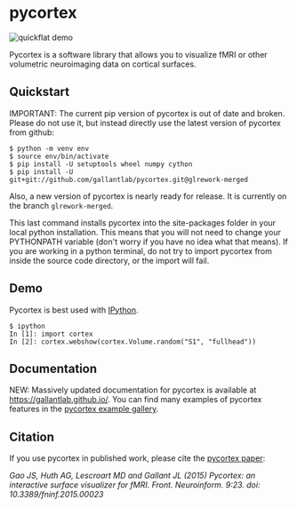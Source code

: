 pycortex
========
![quickflat demo](https://raw.github.com/jamesgao/pycortex/master/docs/wn_med.png)

Pycortex is a software library that allows you to visualize fMRI or other volumetric neuroimaging data on cortical surfaces.

Quickstart
----------
IMPORTANT: The current pip version of pycortex is out of date and broken. Please do not use it, but instead directly use the latest version of pycortex from github:

```
$ python -m venv env
$ source env/bin/activate
$ pip install -U setuptools wheel numpy cython
$ pip install -U git+git://github.com/gallantlab/pycortex.git@glrework-merged
```

Also, a new version of pycortex is nearly ready for release. It is currently on the branch `glrework-merged`.

This last command installs pycortex into the site-packages folder in your local python installation. This means that you will not need to change your PYTHONPATH variable (don't worry if you have no idea what that means). If you are working in a python terminal, do not try to import pycortex from inside the source code directory, or the import will fail. 

Demo
----
Pycortex is best used with [IPython](http://www.ipython.org/).

```
$ ipython
In [1]: import cortex
In [2]: cortex.webshow(cortex.Volume.random("S1", "fullhead"))
```

Documentation
-------------
NEW: Massively updated documentation for pycortex is available at https://gallantlab.github.io/. You can find many examples of pycortex features in the [pycortex example gallery](https://gallantlab.github.io/auto_examples/index.html).

Citation
--------
If you use pycortex in published work, please cite the [pycortex paper](http://dx.doi.org/10.3389/fninf.2015.00023):

_Gao JS, Huth AG, Lescroart MD and Gallant JL (2015) Pycortex: an interactive surface visualizer for fMRI. Front. Neuroinform. 9:23. doi: 10.3389/fninf.2015.00023_
